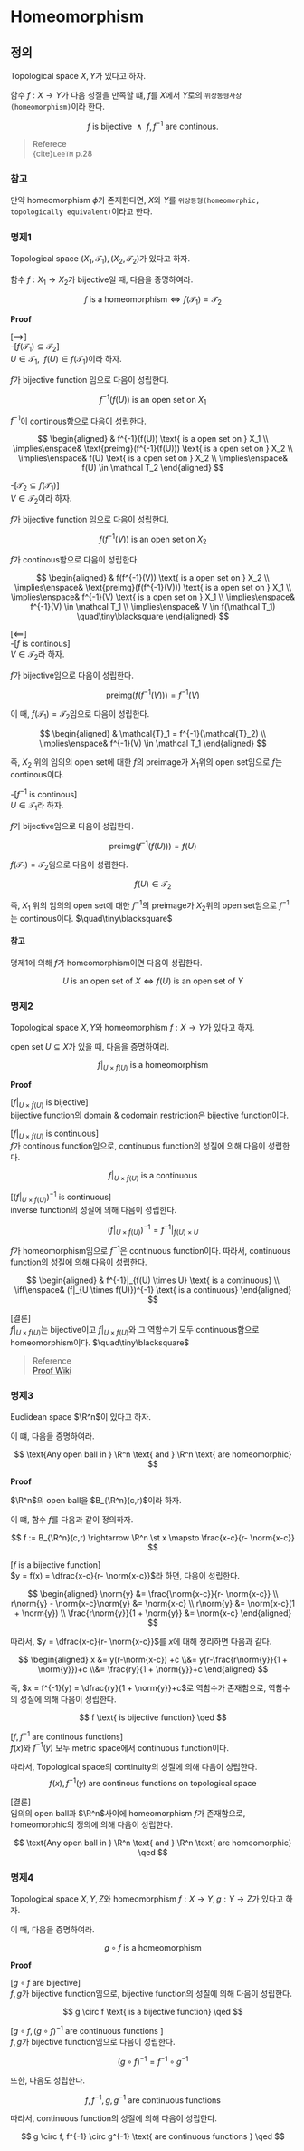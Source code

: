 # Homeomorphism

## 정의
Topological space $X,Y$가 있다고 하자.

함수 $f: X \rightarrow Y$가 다음 성질을 만족할 떄, $f$를 $X$에서 $Y$로의 `위상동형사상(homeomorphism)`이라 한다.

$$ f \text{ is bijective} \enspace \land \enspace f, f^{-1} \text{ are continous. } $$

> Referece  
> {cite}`LeeTM` p.28

### 참고
만약 homeomorphism $\phi$가 존재한다면, $X$와 $Y$를 `위상동형(homeomorphic, topologically equivalent)`이라고 한다.


### 명제1
Topological space $(X_1,\mathcal T_1),(X_2,\mathcal T_2)$가 있다고 하자.

함수 $f : X_1 \rightarrow X_2$가 bijective일 때, 다음을 증명하여라.

$$ f \text{ is a homeomorphism} \iff f(\mathcal T_1) = \mathcal T_2 $$

**Proof**

[$\implies$]  
-[$f(\mathcal T_1) \subseteq \mathcal T_2$]  
$U \in \mathcal{T_1}, \enspace f(U) \in f(\mathcal T_1)$이라 하자.

$f$가 bijective function 임으로 다음이 성립한다.

$$ f^{-1}(f(U)) \text{ is an open set on } X_1 $$

$f^{-1}$이 continous함으로  다음이 성립한다.

$$ \begin{aligned} & f^{-1}(f(U)) \text{ is a open set on } X_1 \\ \implies\enspace& \text{preimg}(f^{-1}(f(U))) \text{ is a open set on } X_2 \\ \implies\enspace& f(U) \text{ is a open set on } X_2 \\ \implies\enspace& f(U) \in \mathcal T_2 \end{aligned}  $$

-[$\mathcal T_2 \subseteq f(\mathcal T_1)$]  
$V \in \mathcal{T_2}$이라 하자.

$f$가 bijective function 임으로 다음이 성립한다.

$$ f(f^{-1}(V)) \text{ is an open set on } X_2 $$

$f$가 continous함으로  다음이 성립한다.

$$ \begin{aligned} & f(f^{-1}(V)) \text{ is a open set on } X_2 \\ \implies\enspace& \text{preimg}(f(f^{-1}(V))) \text{ is a open set on } X_1 \\ \implies\enspace& f^{-1}(V) \text{ is a open set on } X_1 \\ \implies\enspace& f^{-1}(V) \in \mathcal T_1 \\ \implies\enspace& V \in f(\mathcal T_1) \quad\tiny\blacksquare \end{aligned}  $$

[$\impliedby$]  
-[$f$ is continous]  
$V \in \mathcal T_2$라 하자.

$f$가 bijective임으로 다음이 성립한다.

$$ \text{preimg}(f(f^{-1}(V))) = f^{-1}(V) $$

이 때, $f(\mathcal T_1) = \mathcal T_2$임으로 다음이 성립한다.

$$ \begin{aligned} & \mathcal{T}_1 = f^{-1}(\mathcal{T}_2) \\ \implies\enspace& f^{-1}(V) \in \mathcal T_1 \end{aligned}  $$

즉, $X_2$ 위의 임의의 open set에 대한 $f$의 preimage가 $X_1$위의 open set임으로 $f$는 continous이다.

-[$f^{-1}$ is continous]  
$U \in \mathcal T_1$라 하자.

$f$가 bijective임으로 다음이 성립한다.

$$ \text{preimg}(f^{-1}(f(U))) = f(U) $$

$f(\mathcal T_1) = \mathcal T_2$임으로 다음이 성립한다.

$$ f(U) \in \mathcal T_2 $$

즉, $X_1$ 위의 임의의 open set에 대한 $f^{-1}$의 preimage가 $X_2$위의 open set임으로 $f^{-1}$는 continous이다. $\quad\tiny\blacksquare$

#### 참고
명제1에 의해 $f$가 homeomorphism이면 다음이 성립한다.

$$ U \text{ is an open set of } X \iff f(U) \text { is an open set of } Y $$

### 명제2
Topological space $X,Y$와 homeomorphism $f: X \rightarrow Y$가 있다고 하자.

open set $U \subseteq X$가 있을 때, 다음을 증명하여라.

$$ f|_{U \times f(U)} \text{ is a homeomorphism}$$

**Proof**

[$f|_{U \times f(U)}$ is bijective]  
bijective function의 domain & codomain restriction은 bijective function이다.

[$f|_{U \times f(U)}$ is continuous]  
$f$가 continous function임으로, continuous function의 성질에 의해 다음이 성립한다.

$$ f|_{U \times f(U)} \text{ is a continuous} $$

[$(f|_{U \times f(U)})^{-1}$ is continuous]  
inverse function의 성질에 의해 다음이 성립한다.

$$ (f|_{U \times f(U)})^{-1} = f^{-1}|_{f(U) \times U} $$

$f$가 homeomorphism임으로 $f^{-1}$은 continuous function이다. 따라서, continuous function의 성질에 의해 다음이 성립한다.

$$ \begin{aligned} & f^{-1}|_{f(U) \times U} \text{ is a continuous} \\ \iff\enspace& (f|_{U \times f(U)})^{-1} \text{ is a continuous} \end{aligned} $$

[결론]  
$f|_{U \times f(U)}$는 bijective이고 $f|_{U \times f(U)}$와 그 역함수가 모두 continuous함으로 homeomorphism이다. $\quad\tiny\blacksquare$

> Reference  
> [Proof Wiki](https://proofwiki.org/wiki/Restriction_of_Homeomorphism_is_Homeomorphism)

### 명제3
Euclidean space $\R^n$이 있다고 하자.

이 떄, 다음을 증명하여라.

$$ \text{Any open ball in } \R^n \text{ and } \R^n \text{ are homeomorphic} $$

**Proof**

$\R^n$의 open ball을 $B_{\R^n}(c,r)$이라 하자.

이 떄, 함수 $f$를 다음과 같이 정의하자.

$$ f := B_{\R^n}(c,r) \rightarrow \R^n \st x \mapsto \frac{x-c}{r- \norm{x-c}} $$

[$f$ is a bijective function]  
$y = f(x) = \dfrac{x-c}{r- \norm{x-c}}$라 하면, 다음이 성립한다.

$$ \begin{aligned} \norm{y} &= \frac{\norm{x-c}}{r- \norm{x-c}} 
\\ r\norm{y} - \norm{x-c}\norm{y} &= \norm{x-c} \\ r\norm{y} 
 &= \norm{x-c}(1 + \norm{y}) \\ \frac{r\norm{y}}{1 + \norm{y}} &= \norm{x-c} \end{aligned} $$

따라서, $y = \dfrac{x-c}{r- \norm{x-c}}$를 $x$에 대해 정리하면 다음과 같다.

$$ \begin{aligned} x &= y(r-\norm{x-c}) +c \\&= y(r-\frac{r\norm{y}}{1 + \norm{y}})+c \\&= \frac{ry}{1 + \norm{y}}+c  \end{aligned} $$

즉, $x = f^{-1}(y) = \dfrac{ry}{1 + \norm{y}}+c$로 역함수가 존재함으로, 역함수의 성질에 의해 다음이 성립한다.

$$ f \text{ is bijective function} \qed $$

[$f, f^{-1}$ are continous functions]  
$f(x)$와 $f^{-1}(y)$ 모두 metric space에서 continuous function이다.

따라서, Topological space의 continuity의 성질에 의해 다음이 성립한다.
$$ f(x),f^{-1}(y) \text{ are continous functions on topological space } $$

[결론]  
임의의 open ball과 $\R^n$사이에 homeomorphism $f$가 존재함으로, homeomorphic의 정의에 의해 다음이 성립한다.

$$ \text{Any open ball in } \R^n \text{ and } \R^n \text{ are homeomorphic} \qed $$

### 명제4
Topological space $X,Y,Z$와 homeomorphism $f: X \rightarrow Y, g: Y \rightarrow Z$가 있다고 하자.

이 때, 다음을 증명하여라.

$$ g \circ f \text{ is a homeomorphism } $$

**Proof**

[$g \circ f$ are bijective]  
$f,g$가 bijective function임으로, bijective function의 성질에 의해 다음이 성립한다.

$$ g \circ f \text{ is a bijective function} \qed $$

[$g \circ f, (g \circ f)^{-1} \text{ are continuous functions }$]  
$f,g$가 bijective function임으로 다음이 성립한다.

$$ (g \circ f)^{-1} = f^{-1} \circ g^{-1} $$

또한, 다음도 성립한다.

$$ f,f^{-1},g,g^{-1} \text{ are continuous functions } $$

따라서, continuous function의 성질에 의해 다음이 성립한다.

$$ g \circ f, f^{-1} \circ g^{-1} \text{ are continuous functions } \qed  $$
